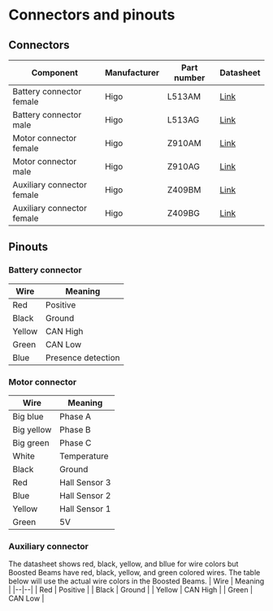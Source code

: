 # Connectors and pinouts

## Connectors
| Component | Manufacturer | Part number | Datasheet |
|--|--|--|--|
| Battery connector female | Higo | L513AM | [Link](documents/l313am-p-00-ar-1000.pdf) |
| Battery connector male | Higo | L513AG | [Link](documents/l313am-p-00-ar-1000.pdf) |
| Motor connector female | Higo | Z910AM | [Link](documents/z610am-p-00-ac-1000.pdf) |
| Motor connector male | Higo | Z910AG | [Link](documents/z610am-p-00-ac-1000.pdf) |
| Auxiliary connector female | Higo | Z409BM | [Link](documents/z209bm-p-00-a0-1000.pdf) |
| Auxiliary connector female | Higo | Z409BG | [Link](documents/z209bm-p-00-a0-1000.pdf) |

## Pinouts
### Battery connector
| Wire | Meaning |
|--|--|
| Red | Positive |
| Black | Ground |
| Yellow | CAN High |
| Green | CAN Low |
| Blue | Presence detection |

### Motor connector
| Wire | Meaning |
|--|--|
| Big blue | Phase A |
| Big yellow | Phase B |
| Big green | Phase C |
| White | Temperature |
| Black | Ground |
| Red | Hall Sensor 3 |
| Blue | Hall Sensor 2 |
| Yellow | Hall Sensor 1 |
| Green | 5V |

### Auxiliary connector
The datasheet shows red, black, yellow, and bllue for wire colors but Boosted Beams have red, black, yellow, and green colored wires. The table below will use the actual wire colors in the Boosted Beams.
| Wire | Meaning |
|--|--|
| Red | Positive |
| Black | Ground |
| Yellow | CAN High |
| Green | CAN Low |